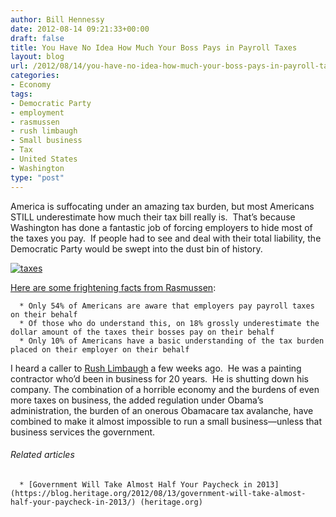 ```yaml
---
author: Bill Hennessy
date: 2012-08-14 09:21:33+00:00
draft: false
title: You Have No Idea How Much Your Boss Pays in Payroll Taxes
layout: blog
url: /2012/08/14/you-have-no-idea-how-much-your-boss-pays-in-payroll-taxes/
categories:
- Economy
tags:
- Democratic Party
- employment
- rasmussen
- rush limbaugh
- Small business
- Tax
- United States
- Washington
type: "post"
---
```


America is suffocating under an amazing tax burden, but most Americans STILL underestimate how much their tax bill really is.  That’s because Washington has done a fantastic job of forcing employers to hide most of the taxes you pay.  If people had to see and deal with their total liability, the Democratic Party would be swept into the dust bin of history.

[![taxes](https://ludicrite.files.wordpress.com/2012/08/taxes_thumb.jpg)
](https://ludicrite.files.wordpress.com/2012/08/taxes.jpg)

[Here are some frightening facts from Rasmussen](https://www.rasmussenreports.com/public_content/business/taxes/august_2012/americans_dramatically_underestimate_cost_of_employer_payroll_taxes):



	  * Only 54% of Americans are aware that employers pay payroll taxes on their behalf
	  * Of those who do understand this, on 18% grossly underestimate the dollar amount of the taxes their bosses pay on their behalf
	  * Only 10% of Americans have a basic understanding of the tax burden placed on their employer on their behalf

I heard a caller to [Rush Limbaugh](https://www.rushlimbaugh.com/) a few weeks ago.  He was a painting contractor who’d been in business for 20 years.  He is shutting down his company. The combination of a horrible economy and the burdens of even more taxes on business, the added regulation under Obama’s administration, the burden of an onerous Obamacare tax avalanche, have combined to make it almost impossible to run a small business—unless that business services the government.


###### Related articles





	  * [Government Will Take Almost Half Your Paycheck in 2013](https://blog.heritage.org/2012/08/13/government-will-take-almost-half-your-paycheck-in-2013/) (heritage.org)

